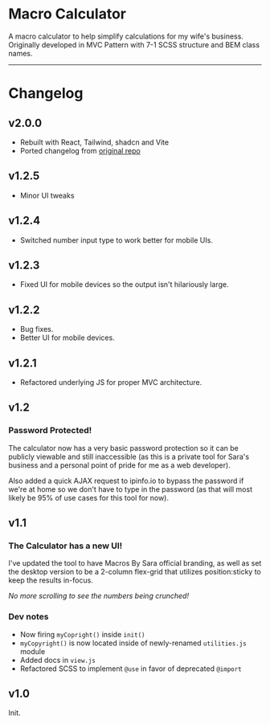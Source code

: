 # Macro Calculator

A macro calculator to help simplify calculations for my wife's business.
Originally developed in MVC Pattern with 7-1 SCSS structure and BEM class names.

---

# Changelog

## v2.0.0

-   Rebuilt with React, Tailwind, shadcn and Vite
-   Ported changelog from [original repo](https://github.com/kjroelke/macros-calculators)

## v1.2.5

-   Minor UI tweaks

## v1.2.4

-   Switched number input type to work better for mobile UIs.

## v1.2.3

-   Fixed UI for mobile devices so the output isn't hilariously large.

## v1.2.2

-   Bug fixes.
-   Better UI for mobile devices.

## v1.2.1

-   Refactored underlying JS for proper MVC architecture.

## v1.2

### Password Protected!

The calculator now has a very basic password protection so it can be publicly viewable and still inaccessible (as this is a private tool for Sara's business and a personal point of pride for me as a web developer).

Also added a quick AJAX request to ipinfo.io to bypass the password if we're at home so we don't have to type in the password (as that will most likely be 95% of use cases for this tool for now).

## v1.1

### The Calculator has a new UI!

I've updated the tool to have Macros By Sara official branding, as well as set the desktop version to be a 2-column flex-grid that utilizes position:sticky to keep the results in-focus.

_No more scrolling to see the numbers being crunched!_

### Dev notes

-   Now firing `myCopright()` inside `init()`
-   `myCopyright()` is now located inside of newly-renamed `utilities.js` module
-   Added docs in `view.js`
-   Refactored SCSS to implement `@use` in favor of deprecated `@import`

## v1.0

Init.

